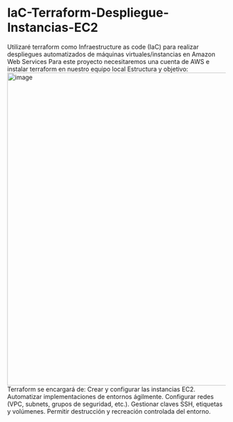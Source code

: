 # IaC-Terraform-Despliegue-Instancias-EC2
Utilizaré terraform como Infraestructure as code (IaC) para realizar despliegues automatizados de máquinas virtuales/instancias en Amazon Web Services
Para este proyecto necesitaremos una cuenta de AWS e instalar terraform en nuestro equipo local
Estructura y objetivo:
<img width="1280" height="720" alt="image" src="https://github.com/user-attachments/assets/724931e0-aadf-41e8-aca0-aa4c7cd057a7" />
Terraform se encargará de:
Crear y configurar las instancias EC2.
Automatizar implementaciones de entornos ágilmente.
Configurar redes (VPC, subnets, grupos de seguridad, etc.).
Gestionar claves SSH, etiquetas y volúmenes.
Permitir destrucción y recreación controlada del entorno.
